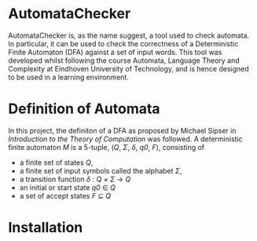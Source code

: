 # AutomataChecker
AutomataChecker is, as the name suggest, a tool used to check automata. In particular, it can be used to check the correctness of a Deterministic Finite Automaton (DFA) against a set of input words. This tool was developed whilst following the course Automata, Language Theory and Complexity at Eindhoven University of Technology, and is hence designed to be used in a learning environment.

# Definition of Automata
In this project, the definiton of a DFA as proposed by Michael Sipser in _Introduction to the Theory of Computation_ was followed. A deterministic finite automaton _M_ is a 5-tuple, (_Q_, _Σ_, _δ_, _q0_, _F_), consisting of 
* a finite set of states _Q_,
* a finite set of input symbols called the alphabet _Σ_,
* a transition function _δ_ : _Q_ × _Σ_ → _Q_
* an initial or start state _q0_ ∈ _Q_
* a set of accept states _F_ ⊆ _Q_

# Installation
